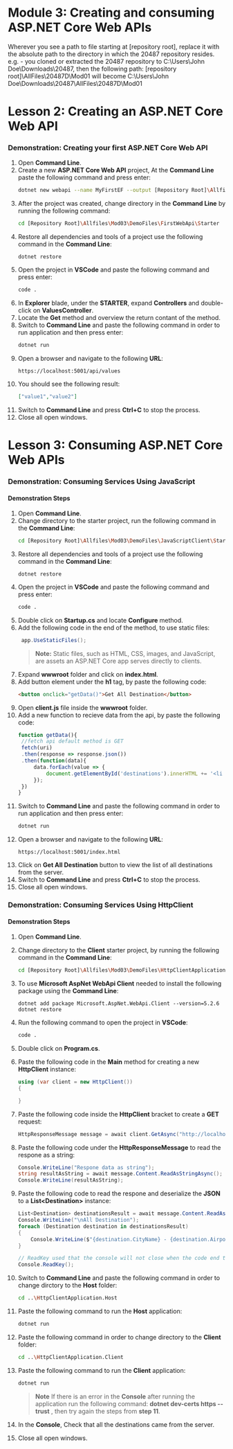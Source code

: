 
# Module 3: Creating and consuming ASP.NET Core Web APIs

 Wherever you see a path to file starting at [repository root], replace it with the absolute path to the directory in which the 20487 repository resides. 
 e.g. - you cloned or extracted the 20487 repository to C:\Users\John Doe\Downloads\20487, then the following path: [repository root]\AllFiles\20487D\Mod01 will become C:\Users\John Doe\Downloads\20487\AllFiles\20487D\Mod01

# Lesson 2: Creating an ASP.NET Core Web API

### Demonstration: Creating your first ASP.NET Core Web API

1. Open **Command Line**.
2. Create a new **ASP.NET Core Web API** project, At the **Command Line** paste the following command and press enter:
    ```bash
    dotnet new webapi --name MyFirstEF --output [Repository Root]\Allfiles\Mod03\DemoFiles\FirstWebApi\Starter
    ```  
3. After the project was created, change directory in the **Command Line** by running the following command:
    ```bash
    cd [Repository Root]\Allfiles\Mod03\DemoFiles\FirstWebApi\Starter
    ```
4. Restore all dependencies and tools of a project use the following command in the **Command Line**:
    ```base
    dotnet restore
    ```
5. Open the project in **VSCode** and paste the following command and press enter:
    ```bash
    code .
    ```
6. In **Explorer** blade, under the **STARTER**, expand **Controllers** and double-click on **ValuesController**.
7. Locate the **Get** method and overview the return contant of the method.
8. Switch to **Command Line** and paste the following command in order to run application and then press enter:
    ```bash
    dotnet run
    ```
9. Open a browser and navigate to the following **URL**:
    ```url
    https://localhost:5001/api/values
    ```
10. You should see the following result:
    ```json
    ["value1","value2"]
    ```
11. Switch to **Command Line** and press **Ctrl+C** to stop the process.
12. Close all open windows.


# Lesson 3: Consuming ASP.NET Core Web APIs 

### Demonstration: Consuming Services Using JavaScript
     
#### Demonstration Steps

1. Open **Command Line**.
2. Change directory to the starter project, run the following command in the **Command Line**:
    ```bash
    cd [Repository Root]\Allfiles\Mod03\DemoFiles\JavaScriptClient\Starter
    ```
3. Restore all dependencies and tools of a project use the following command in the **Command Line**:
    ```base
    dotnet restore
    ```
4. Open the project in **VSCode** and paste the following command and press enter:
    ```bash
    code .
    ```
5. Double click on **Startup.cs** and locate **Configure** method.
6. Add the following code in the end of the method, to use static files:
   ```cs
    app.UseStaticFiles();
   ```
   >**Note:** Static files, such as HTML, CSS, images, and JavaScript, are assets an ASP.NET Core app serves directly to clients.
7. Expand **wwwroot** folder and click on **index.html**.
8. Add button element under the **h1** tag, by paste the following code:
   ```html
   <button onclick="getData()">Get All Destination</button>
   ```
9. Open **client.js** file inside the **wwwroot** folder.
10. Add a new function to recieve data from the api, by paste the following code:
    ```js
    function getData(){
     //fetch api default method is GET  
     fetch(uri)
     .then(response => response.json())
     .then(function(data){
         data.forEach(value => {
             document.getElementById('destinations').innerHTML += '<li id="' + value.id + '">'  + value.id + ': ' + value.cityName + ' - ' + value.airport + '</li>';
         });
     })
    }
    ```
11. Switch to **Command Line** and paste the following command in order to run application and then press enter:
    ```bash
    dotnet run
    ```
12. Open a browser and navigate to the following **URL**:
    ```url
    https://localhost:5001/index.html
    ```
13. Click on **Get All Destination** button to view the list of all destinations from the server.
14. Switch to **Command Line** and press **Ctrl+C** to stop the process.
15. Close all open windows.


### Demonstration: Consuming Services Using HttpClient
     
#### Demonstration Steps

1. Open **Command Line**.
2. Change directory to the **Client** starter project, by running the following command in the **Command Line**:
    ```bash
    cd [Repository Root]\Allfiles\Mod03\DemoFiles\HttpClientApplication\Starter\HttpClientApplication.Client
    ```
3. To use **Microsoft AspNet WebApi Client** needed to install the following package using the **Command Line**:
    ```base
    dotnet add package Microsoft.AspNet.WebApi.Client --version=5.2.6
    dotnet restore
    ```
4. Run the following command to open the project in **VSCode**:
    ```bash
    code .
    ```
5. Double click on **Program.cs**.
6. Paste the following code in the **Main** method for creating a new **HttpClient** instance:
    ```cs
    using (var client = new HttpClient())
    {

    }
    ```
7. Paste the following code inside the **HttpClient** bracket to create a **GET** request:
    ```cs
    HttpResponseMessage message = await client.GetAsync("http://localhost:5000/api/destinations");
    ```
8. Paste the following code under the **HttpResponseMessage** to read the respone as a string:
    ```cs
    Console.WriteLine("Respone data as string");
    string resultAsString = await message.Content.ReadAsStringAsync();
    Console.WriteLine(resultAsString);
    ```
9. Paste the following code to read the respone and deserialize the **JSON** to a **List\<Destination\>** instance:
    ```cs
    List<Destination> destinationsResult = await message.Content.ReadAsAsync<List<Destination>>();
    Console.WriteLine("\nAll Destination");
    foreach (Destination destination in destinationsResult)
    {
        Console.WriteLine($"{destination.CityName} - {destination.Airport}");
    }

    // ReadKey used that the console will not close when the code end to run.
    Console.ReadKey();
    ```
10. Switch to **Command Line** and paste the following command in order to change dirctory to the **Host** folder:
    ```bash
    cd ..\HttpClientApplication.Host
    ```
11. Paste the following command to run the **Host** application:
    ```bash
    dotnet run
    ```
12. Paste the following command in order to change directory to the **Client** folder:
    ```bash
    cd ..\HttpClientApplication.Client
    ```
13. Paste the following command to run the **Client** application:
    ```bash
    dotnet run
    ```
    >**Note** If there is an error in the **Console** after running the application run the following command: **dotnet dev-certs https --trust** , then try again the steps from **step 11**.
    
14. In the **Console**, Check that all the destinations came from the server.
   
15. Close all open windows.
